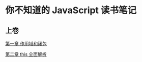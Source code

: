 # 你不知道的 JavaScript 读书笔记

## 上卷

[第一章 作用域和闭包](https://github.com/muzqi/you-dont-know-js/blob/master/%E4%B8%8A%E5%8D%B7/%E7%AC%AC%E4%B8%80%E7%AB%A0%20%E4%BD%9C%E7%94%A8%E5%9F%9F%E5%92%8C%E9%97%AD%E5%8C%85.md)

[第二章 this 全面解析](https://github.com/muzqi/you-dont-know-js/blob/master/%E4%B8%8A%E5%8D%B7/%E7%AC%AC%E4%BA%8C%E7%AB%A0%20this%20%E5%85%A8%E9%9D%A2%E8%A7%A3%E6%9E%90)
